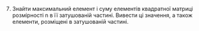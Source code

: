 7. 	Знайти максимальний елемент і суму елементів квадратної матриці розмірності n в її затушованій частині. Вивести ці значення, а також елементи, розміщені в затушованій частині. 
